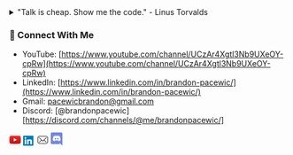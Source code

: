 <details>
<summary> "Talk is cheap. Show me the code." - Linus Torvalds</summary>
<br>
<p align="center">
    <a href="https://github.com/anuraghazra/github-readme-stats">
    <img src="https://github-readme-stats.vercel.app/api?username=BrandonPacewic&count_private=true&theme=github_dark&show_icons=true&line_height=28" alt="GitHub stats" width="53.1%"/></a>
    <a href="https://github.com/anuraghazra/github-readme-stats">
    <img width="44.7%" src="https://github-readme-stats.vercel.app/api/top-langs/?username=BrandonPacewic&layout=compact&theme=github_dark&hide=html&langs_count=6"></a>
</p>
</details>

### 🐧 Connect With Me

- YouTube: [https://www.youtube.com/channel/UCzAr4Xgtl3Nb9UXeOY-cpRw](https://www.youtube.com/channel/UCzAr4Xgtl3Nb9UXeOY-cpRw)
- LinkedIn: [https://www.linkedin.com/in/brandon-pacewic/](https://www.linkedin.com/in/brandon-pacewic/)
- Gmail: [pacewicbrandon@gmail.com](pacewicbrandon@gmail.com)
- Discord: [@brandonpacewic][https://discord.com/channels/@me/brandonpacewic/]

<img alt="youtube_icon" width="21px" src="assets/youtube_icon.jpg"/>
<img alt="linkedin_icon" width="21px" src="assets/linkedin_icon.png"/>
<img alt="mail_icon" width="21px" src="assets/mail_icon.png"/>
<img alt="discord_icon" width="21px" src="assets/discord_icon.png"/>
